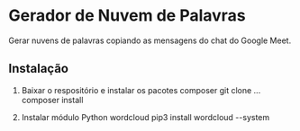 # Gerador de Nuvem de Palavras

Gerar nuvens de palavras copiando as mensagens do chat do Google Meet.

## Instalação

1. Baixar o respositório e instalar os pacotes composer
git clone ...
composer install

2. Instalar módulo Python wordcloud
pip3 install wordcloud --system
